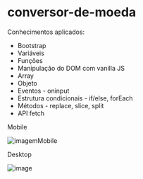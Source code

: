 # conversor-de-moeda

Conhecimentos aplicados:

* Bootstrap
* Variáveis
* Funções
* Manipulação do DOM com vanilla JS
* Array
* Objeto
* Eventos - oninput
* Estrutura condicionais - if/else, forEach
* Métodos - replace, slice, split
* API fetch

Mobile

![imagemMobile](https://user-images.githubusercontent.com/55095687/138464492-7bc62dec-0e22-4202-804c-6de3a501c5ab.jpg)

Desktop

![image](https://user-images.githubusercontent.com/55095687/138938189-a7f118dc-3ab4-4535-9698-e63f5ff1ab87.png)
